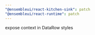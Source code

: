 ```yaml
---
"@ensembleui/react-kitchen-sink": patch
"@ensembleui/react-runtime": patch
---
```


expose context in DataRow styles
